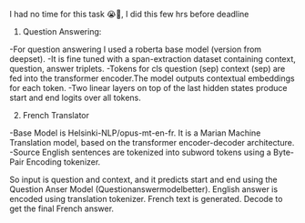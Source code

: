 I had no time for this task 😭🙏, I did this few hrs before deadline

1) Question Answering:

-For question answering I used a roberta base model (version from deepset).
-It is fine tuned with a span-extraction dataset containing context, question, answer triplets. 
-Tokens for cls question (sep) context (sep) are fed into the transformer encoder.The model outputs contextual embeddings for each token.
-Two linear layers on top of the last hidden states produce start and end logits over all tokens.

2) French Translator

-Base Model is Helsinki-NLP/opus-mt-en-fr. It is a Marian Machine Translation model, based on the transformer encoder-decoder architecture.
-Source English sentences are tokenized into subword tokens using a Byte-Pair Encoding tokenizer.

So input is question and context, and it predicts start and end using the Question Anser Model (Questionanswermodelbetter).
English answer is encoded using translation tokenizer. 
French text is generated. Decode to get the final French answer.
